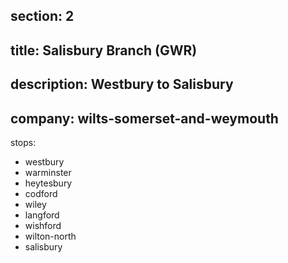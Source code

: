section: 2
----
title: Salisbury Branch (GWR)
----
description: Westbury to Salisbury
----
company: wilts-somerset-and-weymouth
----
stops:
- westbury
- warminster
- heytesbury
- codford
- wiley
- langford
- wishford
- wilton-north
- salisbury
